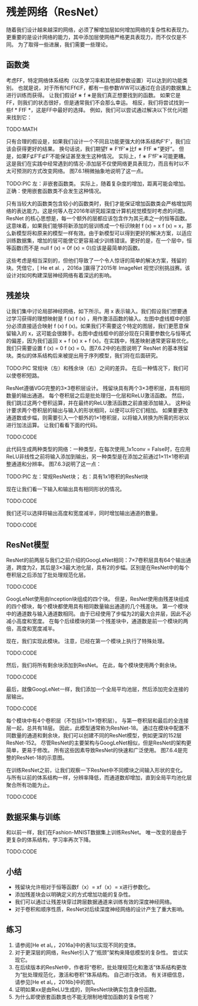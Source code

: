 

<!--
 * @version:
 * @Author:  StevenJokes https://github.com/StevenJokes
 * @Date: 2020-07-17 17:31:01
 * @LastEditors:  StevenJokes https://github.com/StevenJokes
 * @LastEditTime: 2020-07-17 17:49:06
 * @Description:translate by machine
 * @TODO::
 * @Reference:http://preview.d2l.ai/d2l-en/master/chapter_convolutional-modern/resnet.html
 * https://zh.d2l.ai/chapter_convolutional-neural-networks/resnet.html
-->

# 残差网络（ResNet）

随着我们设计越来越深的网络，必须了解增加层如何增加网络的复杂性和表现力。 更重要的是设计网络的能力，其中添加层使网络严格更具表现力，而不仅仅是不同。 为了取得一些进展，我们需要一些理论。

## 函数类

考虑FF，特定网络体系结构（以及学习率和其他超参数设置）可以达到的功能类别。 也就是说，对于所有f∈Ff∈F，都有一些参数WW可以通过在合适的数据集上进行训练而获得。 让我们假设f ∗ f ∗是我们真正想要找到的函数。 如果它是FF，则我们的状态很好，但是通常我们不会那么幸运。 相反，我们将尝试找到一些f * FfF *，这是FF中最好的选择。 例如，我们可以尝试通过解决以下优化问题来找到它：

TODO:MATH

只有合理的假设是，如果我们设计一个不同且功能更强大的体系结构F'F'，我们应该会获得更好的结果。 换句话说，我们期望f ∗ F′fF′∗比f ∗ FfF ∗“更好”。 但是，如果F⊈F′F⊈F′不能保证甚至发生这种情况。 实际上，f ∗ F′fF′∗可能更糟。 这是我们在实践中经常遇到的情况-添加层不仅使网络更具表现力，而且有时以不太可预测的方式改变网络。 图7.6.1稍微抽象地说明了这一点。

TODO:PIC 左：非嵌套函数类。 实际上，随着复杂度的增加，距离可能会增加。 正确：使用嵌套函数类不会发生这种情况。

只有当较大的函数类包含较小的函数类时，我们才能保证增加函数类会严格增加网络的表达能力。这是何等人在2016年研究超深度计算机视觉模型时考虑的问题。ResNet 的核心思想是，每一个额外的层都应该包含作为其元素之一的恒等函数。这意味着，如果我们能够将新添加的层训练成一个标识映射 f (x) = x f (x) = x，那么新模型将和原来的模型一样有效。由于新模型可以得到更好的解决方案，以适应训练数据集，增加的层可能使它更容易减少训练错误。更好的是，在一个层中，恒等函数(而不是 null f (x) = 0f (x) = 0)应该是最简单的函数。

这些考虑是相当深刻的，但他们导致了一个令人惊讶的简单的解决方案，残留的块。凭借它，[ He et al. ，2016a ]赢得了2015年 ImageNet 视觉识别挑战赛。该设计对如何构建深层神经网络有着深远的影响。

## 残差块

让我们集中讨论局部神经网络，如下所示。用 x 表示输入。我们假设我们想要通过学习获得的理想映射是 f (x) f (x) ，用作激活函数的输入。左图中虚线框中的部分必须直接适合映射 f (x) f (x)。如果我们不需要这个特定的图层，我们更愿意保留输入的 x，这可能会很棘手。右图中虚线框中的部分现在只需要参数化与恒等式的偏差，因为我们返回 x + f (x) x + f (x)。在实践中，残差映射通常更容易优化。我们只需要设置 f (x) = 0 f (x) = 0。图7.6.2中的右图说明了 ResNet 的基本残留块。类似的体系结构后来被提出用于序列模型，我们将在后面研究。

TODO:PIC 常规块（左）和残余块（右）之间的差异。 在后一种情况下，我们可以使卷积短路。

ResNet遵循VGG完整的3×3卷积层设计。 残留块具有两个3×3卷积层，具有相同数量的输出通道。 每个卷积层之后是批处理归一化层和ReLU激活函数。 然后，我们跳过这两个卷积运算，并在最终的ReLU激活函数之前直接添加输入。 这种设计要求两个卷积层的输出与输入的形状相同，以便可以将它们相加。 如果要更改通道数或步幅，则需要引入一个额外的1×1卷积层，以将输入转换为所需的形状以进行加法运算。 让我们看看下面的代码。

TODO:CODE

此代码生成两种类型的网络：一种类型，在每次使用_1x1conv = False时，在应用ReLU非线性之前将输入添加到输出，另一种类型是在添加之前通过1×11×1卷积调整通道和分辨率。 图7.6.3说明了这一点：

TODO:PIC 左：常规ResNet块； 右：具有1x1卷积的ResNet块

现在让我们看一下输入和输出具有相同形状的情况。

TODO:CODE

我们还可以选择将输出高度和宽度减半，同时增加输出通道的数量。

TODO:CODE

## ResNet模型

ResNet的前两层与我们之前介绍的GoogLeNet相同：7×7卷积层具有64个输出通道，跨度为2，其后是3×3最大池化层，具有2的步幅。区别是在ResNet中的每个卷积层之后添加了批处理规范化层。

TODO:CODE

GoogLeNet使用由Inception块组成的四个块。 但是，ResNet使用由残差块组成的四个模块，每个模块都使用具有相同数量输出通道的几个残差块。 第一个模块中的通道数与输入通道数相同。 由于已经使用了步幅为2的最大合并层，因此不必减小高度和宽度。 在每个后续模块的第一个残差块中，通道数是前一个模块的两倍，高度和宽度减半。

现在，我们实现此模块。 注意，已经在第一个模块上执行了特殊处理。

TODO:CODE

然后，我们将所有剩余块添加到ResNet。 在此，每个模块使用两个剩余块。

TODO:CODE

最后，就像GoogLeNet一样，我们添加一个全局平均池层，然后添加完全连接的层输出。

TODO:CODE

每个模块中有4个卷积层（不包括1×11×1卷积层）。 与第一卷积层和最后的全连接层一起，总共有18层。 因此，此模型通常称为ResNet-18。 通过在模块中配置不同数量的通道和剩余块，我们可以创建不同的ResNet模型，例如更深的152层ResNet-152。 尽管ResNet的主要架构与GoogLeNet相似，但是ResNet的架构更简单，更易于修改。 所有这些因素导致ResNet的快速和广泛使用。 图7.6.4是完整的ResNet-18的示意图。

在训练ResNet之前，让我们观察一下ResNet中不同模块之间输入形状的变化。 与所有以前的体系结构一样，分辨率降低，而通道数却增加，直到全局平均池化层聚合所有功能为止。

TODO:CODE

## 数据采集​​与训练

和以前一样，我们在Fashion-MNIST数据集上训练ResNet。 唯一改变的是由于更复杂的体系结构，学习率再次下降。

TODO:CODE


## 小结

* 残留块允许相对于恒等函数f（x）= xf（x）= x进行参数化。
* 添加残差块会以明确定义的方式增加功能的复杂性。
* 我们可以通过让残差块穿过跨层数据通道来训练有效的深度神经网络。
* 对于卷积和顺序性质，ResNet对后续深度神经网络的设计产生了重大影响。

## 练习

1. 请参阅[He et al。，2016a]中的表1以实现不同的变体。
1. 对于更深层的网络，ResNet引入了“瓶颈”架构来降低模型的复杂性。 尝试实现它。
1. 在后续版本的ResNet中，作者将“卷积，批处理规范化和激活”体系结构更改为“批处理规范化，激活和卷积”体系结构。 自己进行改进。 有关详细信息，请参见[He et al。，2016b]中的图1。
1. 证明如果xx是由ReLU生成的，则ResNet块确实包含身份函数。
1. 为什么即使嵌套函数类也不能无限制地增加函数的复杂性呢？
